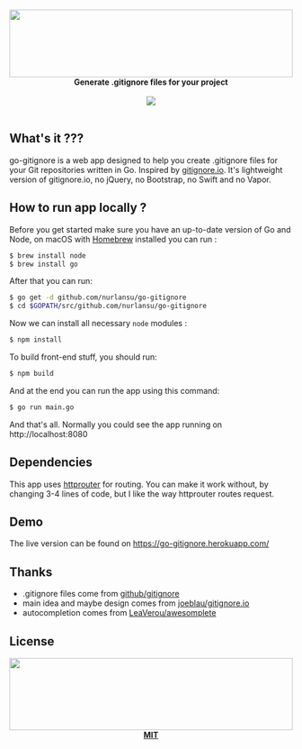 <p align="center">
  <br>
  <a href="https://gitignore.nurlan.co">
    <img src="https://nurlan.co/cdn/go-gitignore.svg" width="100%" height="120">
  </a>
  <strong>Generate .gitignore files for your project</strong>
  <br><br>
  <a href='https://travis-ci.org/nurlansu/go-gitignore'>
    <img src='https://travis-ci.org/nurlansu/go-gitignore.svg?branch=appengine'>
  </a>
  <br><br>
</p>

## What's it ???

go-gitignore is a web app designed to help you create .gitignore files for your Git repositories written in Go. Inspired by [gitignore.io][git-io]. It's lightweight version of gitignore.io, no jQuery, no Bootstrap, no Swift and no Vapor.

## How to run app locally ?

Before you get started make sure you have an up-to-date version of Go and Node, on macOS with [Homebrew][brew] installed you can run :

```bash
$ brew install node
$ brew install go
```

After that you can run:

```bash
$ go get -d github.com/nurlansu/go-gitignore
$ cd $GOPATH/src/github.com/nurlansu/go-gitignore
```

Now we can install all necessary `node` modules :

```bash
$ npm install
```

To build front-end stuff, you should run:

```bash
$ npm build
```

And at the end you can run the app using this command:

```bash
$ go run main.go
```

And that's all. Normally you could see the app running on http://localhost:8080

## Dependencies

This app uses [httprouter][router] for routing. You can make it work without, by changing 3-4 lines of code, but I like the way httprouter routes request.

## Demo

The live version can be found on https://go-gitignore.herokuapp.com/

## Thanks

- .gitignore files come from [github/gitignore][gitignore]
- main idea and maybe design comes from [joeblau/gitignore.io][git-io-gh]
- autocompletion comes from [LeaVerou/awesomplete][autocomplete]

## License

<p align="center">
  <a href="./LICENSE"><img src="https://nurlan.co/cdn/logo.svg" width="100%" height="128"></a>
  <a href="./LICENSE"><strong>MIT</strong></a>
</p>



[autocomplete]: https://github.com/LeaVerou/awesomplete
[brew]: https://brew.sh
[git-io]: https://gitignore.io
[git-io-gh]: https://github.com/joeblau/gitignore.io
[gitignore]: https://github.com/github/gitignore
[router]: https://github.com/julienschmidt/httprouter
